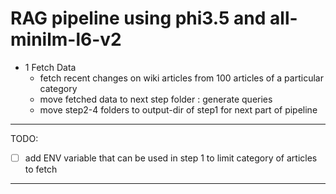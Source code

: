 # RAG pipeline using phi3.5 and all-minilm-l6-v2

- 1 Fetch Data
  - fetch recent changes on wiki articles from 100 articles of a particular category
  - move fetched data to next step folder : generate queries
  - move step2-4 folders to output-dir of step1 for next part of pipeline

---
TODO:

- [ ] add ENV variable that can be used in step 1 to limit category of articles to fetch


---
